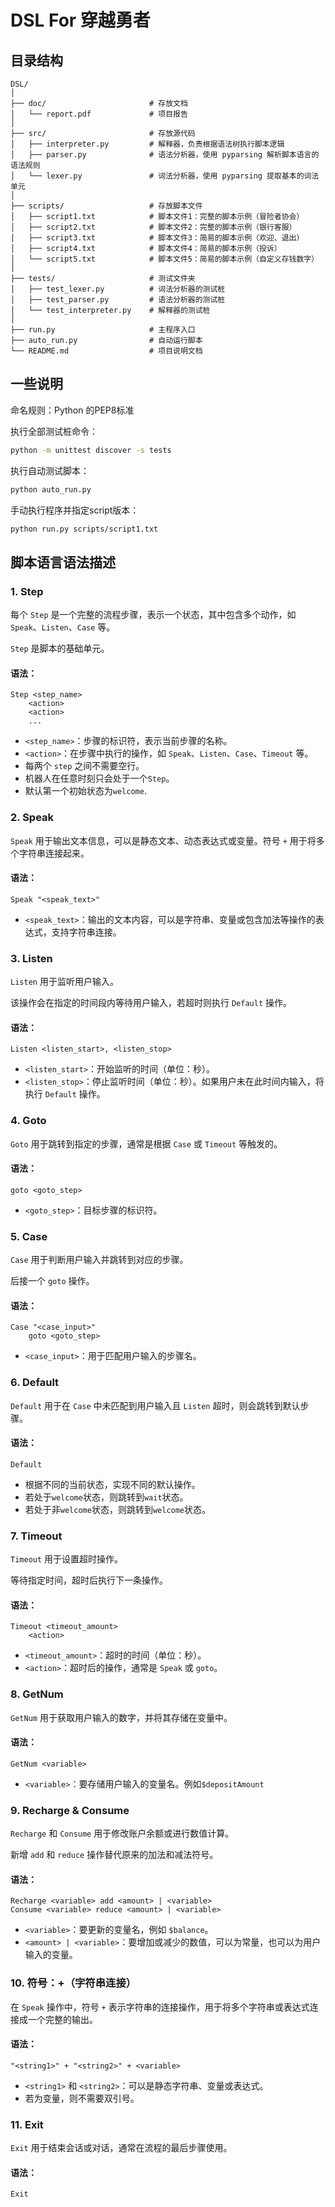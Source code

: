 # DSL For 穿越勇者
## 目录结构
```angular2html
DSL/
│
├── doc/                       # 存放文档
│   └── report.pdf             # 项目报告
│
├── src/                       # 存放源代码
│   ├── interpreter.py         # 解释器，负责根据语法树执行脚本逻辑
│   ├── parser.py              # 语法分析器，使用 pyparsing 解析脚本语言的语法规则
│   └── lexer.py               # 词法分析器，使用 pyparsing 提取基本的词法单元
│
├── scripts/                   # 存放脚本文件
│   ├── script1.txt            # 脚本文件1：完整的脚本示例（冒险者协会）
│   ├── script2.txt            # 脚本文件2：完整的脚本示例（银行客服）
│   ├── script3.txt            # 脚本文件3：简易的脚本示例（欢迎、退出）
│   ├── script4.txt            # 脚本文件4：简易的脚本示例（投诉）
│   └── script5.txt            # 脚本文件5：简易的脚本示例（自定义存钱数字）
│
├── tests/                     # 测试文件夹
│   ├── test_lexer.py          # 词法分析器的测试桩
│   ├── test_parser.py         # 语法分析器的测试桩
│   └── test_interpreter.py    # 解释器的测试桩
│
├── run.py                     # 主程序入口
├── auto_run.py                # 自动运行脚本
└── README.md                  # 项目说明文档
```

## 一些说明
命名规则：Python 的PEP8标准

执行全部测试桩命令：
```bash
python -m unittest discover -s tests
```

执行自动测试脚本：
```bash
python auto_run.py
```

手动执行程序并指定script版本：
```bash
python run.py scripts/script1.txt
```

## 脚本语言语法描述

### 1. **Step**
每个 `Step` 是一个完整的流程步骤，表示一个状态，其中包含多个动作，如 `Speak`、`Listen`、`Case` 等。

`Step` 是脚本的基础单元。

#### 语法：
```
Step <step_name>
    <action>
    <action>
    ...
```

- `<step_name>`：步骤的标识符，表示当前步骤的名称。
- `<action>`：在步骤中执行的操作，如 `Speak`、`Listen`、`Case`、`Timeout` 等。
- 每两个 `step` 之间不需要空行。
- 机器人在任意时刻只会处于一个`Step`。
- 默认第一个初始状态为`welcome`.

### 2. **Speak**
`Speak` 用于输出文本信息，可以是静态文本、动态表达式或变量。符号 `+` 用于将多个字符串连接起来。

#### 语法：
```
Speak "<speak_text>"
```

- `<speak_text>`：输出的文本内容，可以是字符串、变量或包含加法等操作的表达式，支持字符串连接。

### 3. **Listen**
`Listen` 用于监听用户输入。

该操作会在指定的时间段内等待用户输入，若超时则执行 `Default` 操作。

#### 语法：
```
Listen <listen_start>, <listen_stop>
```

- `<listen_start>`：开始监听的时间（单位：秒）。
- `<listen_stop>`：停止监听时间（单位：秒）。如果用户未在此时间内输入，将执行 `Default` 操作。

### 4. **Goto**
`Goto` 用于跳转到指定的步骤，通常是根据 `Case` 或 `Timeout` 等触发的。

#### 语法：
```
goto <goto_step>
```

- `<goto_step>`：目标步骤的标识符。

### 5. **Case**
`Case` 用于判断用户输入并跳转到对应的步骤。

后接一个 `goto` 操作。

#### 语法：
```
Case "<case_input>"
    goto <goto_step>
```

- `<case_input>`：用于匹配用户输入的步骤名。

### 6. **Default**
`Default` 用于在 `Case` 中未匹配到用户输入且 `Listen` 超时，则会跳转到默认步骤。

#### 语法：
```
Default
```

- 根据不同的当前状态，实现不同的默认操作。
- 若处于`welcome`状态，则跳转到`wait`状态。
- 若处于非`welcome`状态，则跳转到`welcome`状态。

### 7. **Timeout**
`Timeout` 用于设置超时操作。

等待指定时间，超时后执行下一条操作。

#### 语法：
```
Timeout <timeout_amount>
    <action>
```

- `<timeout_amount>`：超时的时间（单位：秒）。
- `<action>`：超时后的操作，通常是 `Speak` 或 `goto`。

### 8. **GetNum**
`GetNum` 用于获取用户输入的数字，并将其存储在变量中。

#### 语法：
```
GetNum <variable>
```

- `<variable>`：要存储用户输入的变量名。例如`$depositAmount`

### 9. **Recharge & Consume**
`Recharge` 和 `Consume` 用于修改账户余额或进行数值计算。

新增 `add` 和 `reduce` 操作替代原来的加法和减法符号。

#### 语法：
```
Recharge <variable> add <amount> | <variable>
Consume <variable> reduce <amount> | <variable>
```

- `<variable>`：要更新的变量名，例如 `$balance`。
- `<amount> | <variable>`：要增加或减少的数值，可以为常量，也可以为用户输入的变量。

### 10. **符号：+（字符串连接）**
在 `Speak` 操作中，符号 `+` 表示字符串的连接操作，用于将多个字符串或表达式连接成一个完整的输出。

#### 语法：
```
"<string1>" + "<string2>" + <variable>
```

- `<string1>` 和 `<string2>`：可以是静态字符串、变量或表达式。
- 若为变量，则不需要双引号。

### 11. **Exit**
`Exit` 用于结束会话或对话，通常在流程的最后步骤使用。

#### 语法：
```
Exit
```